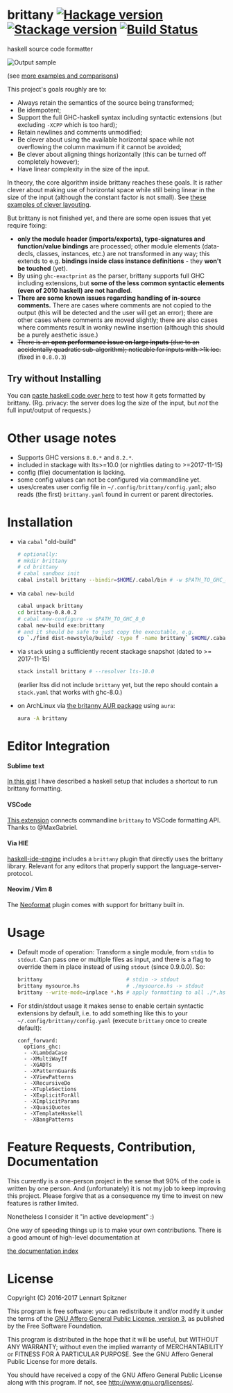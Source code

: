# brittany [![Hackage version](https://img.shields.io/hackage/v/brittany.svg?label=Hackage)](https://hackage.haskell.org/package/brittany) [![Stackage version](https://www.stackage.org/package/brittany/badge/lts?label=Stackage)](https://www.stackage.org/package/brittany) [![Build Status](https://secure.travis-ci.org/lspitzner/brittany.svg?branch=master)](http://travis-ci.org/lspitzner/brittany) 
haskell source code formatter

![Output sample](https://github.com/lspitzner/brittany/raw/master/brittany-sample.gif)

(see [more examples and comparisons](/doc/showcases))

This project's goals roughly are to:

- Always retain the semantics of the source being transformed;
- Be idempotent;
- Support the full GHC-haskell syntax including syntactic extensions
  (but excluding `-XCPP` which is too hard);
- Retain newlines and comments unmodified;
- Be clever about using the available horizontal space while not overflowing
  the column maximum if it cannot be avoided;
- Be clever about aligning things horizontally (this can be turned off
  completely however);
- Have linear complexity in the size of the input.

In theory, the core algorithm inside brittany reaches these goals. It is rather
clever about making use of horizontal space while still being linear in the
size of the input (although the constant factor is not small). See
[these examples of clever layouting](/doc/showcases/Layout_Interactions.md).

But brittany is not finished yet, and there are some open issues that yet
require fixing:

- **only the module header (imports/exports), type-signatures and
  function/value bindings** are processed;
  other module elements (data-decls, classes, instances, etc.)
  are not transformed in any way; this extends to e.g. **bindings inside class
  instance definitions** - they **won't be touched** (yet).
- By using `ghc-exactprint` as the parser, brittany supports full GHC 
  including extensions, but **some of the less common syntactic elements
  (even of 2010 haskell) are not handled**.
- **There are some known issues regarding handling of in-source comments.**
  There are cases where comments are not copied to the output (this will
  be detected and the user will get an error); there are other cases where
  comments are moved slightly; there are also cases where comments result in
  wonky newline insertion (although this should be a purely aesthetic issue.)
- ~~There is an **open performance issue on large inputs** (due to an
  accidentally quadratic sub-algorithm); noticable for inputs with >1k loc.~~
  (fixed in `0.8.0.3`)

## Try without Installing

You can [paste haskell code over here](https://hexagoxel.de/brittany/)
to test how it gets formatted by brittany. (Rg. privacy: the server does
log the size of the input, but _not_ the full input/output of requests.)

# Other usage notes

- Supports GHC versions `8.0.*` and `8.2.*`.
- included in stackage with lts>=10.0 (or nightlies dating to >=2017-11-15)
- config (file) documentation is lacking.
- some config values can not be configured via commandline yet.
- uses/creates user config file in `~/.config/brittany/config.yaml`;
  also reads (the first) `brittany.yaml` found in current or parent
  directories.

# Installation

- via `cabal` "old-build"

    ~~~~.sh
    # optionally:
    # mkdir brittany
    # cd brittany
    # cabal sandbox init
    cabal install brittany --bindir=$HOME/.cabal/bin # -w $PATH_TO_GHC_8_0
    ~~~~

- via `cabal new-build`

    ~~~~.sh
    cabal unpack brittany
    cd brittany-0.8.0.2
    # cabal new-configure -w $PATH_TO_GHC_8_0
    cabal new-build exe:brittany
    # and it should be safe to just copy the executable, e.g.
    cp `./find dist-newstyle/build/ -type f -name brittany` $HOME/.cabal/bin/
    ~~~~

- via `stack` using a sufficiently recent stackage snapshot (dated to >= 2017-11-15)

    ~~~~.sh
    stack install brittany # --resolver lts-10.0
    ~~~~

    (earlier ltss did not include `brittany` yet, but the repo should contain a
    `stack.yaml` that works with ghc-8.0.)

- on ArchLinux via [the britanny AUR package](https://aur.archlinux.org/packages/brittany/)
  using `aura`:
    ~~~~.sh
    aura -A brittany
    ~~~~

# Editor Integration

#### Sublime text
  [In this gist](https://gist.github.com/lspitzner/097c33177248a65e7657f0c6d0d12075)
  I have described a haskell setup that includes a shortcut to run brittany formatting.
#### VSCode
  [This extension](https://marketplace.visualstudio.com/items?itemName=MaxGabriel.brittany)
  connects commandline `brittany` to VSCode formatting API. Thanks to @MaxGabriel.
#### Via HIE
  [haskell-ide-engine](https://github.com/haskell/haskell-ide-engine)
  includes a `brittany` plugin that directly uses the brittany library.
  Relevant for any editors that properly support the language-server-protocol.
#### Neovim / Vim 8
  The [Neoformat](https://github.com/sbdchd/neoformat) plugin comes with support for
  brittany built in.

# Usage

- Default mode of operation: Transform a single module, from `stdin` to `stdout`.
  Can pass one or multiple files as input, and there is a flag to override them
  in place instead of using `stdout` (since 0.9.0.0). So:
  
    ~~~~ .sh
    brittany                           # stdin -> stdout
    brittany mysource.hs               # ./mysource.hs -> stdout
    brittany --write-mode=inplace *.hs # apply formatting to all ./*.hs inplace
    ~~~~
    
- For stdin/stdout usage it makes sense to enable certain syntactic extensions
  by default, i.e. to add something like this to your
  `~/.config/brittany/config.yaml` (execute `brittany` once to create default):

    ~~~~
    conf_forward:
      options_ghc:
      - -XLambdaCase
      - -XMultiWayIf
      - -XGADTs
      - -XPatternGuards
      - -XViewPatterns
      - -XRecursiveDo
      - -XTupleSections
      - -XExplicitForAll
      - -XImplicitParams
      - -XQuasiQuotes
      - -XTemplateHaskell
      - -XBangPatterns
    ~~~~

# Feature Requests, Contribution, Documentation

This currently is a one-person project in the sense that 90% of the code is
written by one person. And (unfortunately) it is not my job to keep improving
this project. Please forgive that as a consequence my time to invest on new
features is rather limited.

Nonetheless I consider it "in active development" :)

One way of speeding things up is to make your own contributions. There is
a good amount of high-level documentation at

[the documentation index](doc/implementation/index.md)

# License

Copyright (C) 2016-2017 Lennart Spitzner

This program is free software: you can redistribute it and/or modify
it under the terms of the
[GNU Affero General Public License, version 3](http://www.gnu.org/licenses/agpl-3.0.html),
as published by the Free Software Foundation.

This program is distributed in the hope that it will be useful,
but WITHOUT ANY WARRANTY; without even the implied warranty of
MERCHANTABILITY or FITNESS FOR A PARTICULAR PURPOSE.  See the
GNU Affero General Public License for more details.

You should have received a copy of the GNU Affero General Public License
along with this program.  If not, see <http://www.gnu.org/licenses/>.
